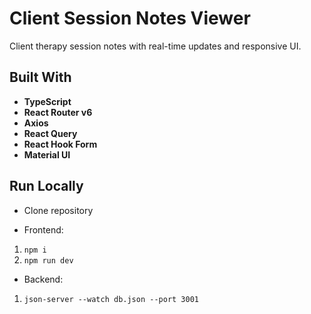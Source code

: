 # Client Session Notes Viewer

Client therapy session notes with real-time updates and responsive UI.

## Built With

- **TypeScript**
- **React Router v6**
- **Axios**
- **React Query**
- **React Hook Form**
- **Material UI**

## Run Locally

- Clone repository
 
- Frontend:  
1. `npm i`
2. `npm run dev`

- Backend:
1. `json-server --watch db.json --port 3001`
  

